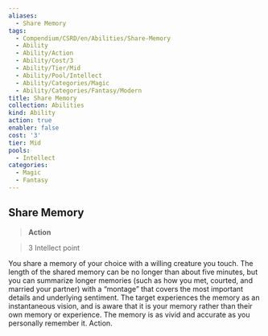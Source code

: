 ```yaml
---
aliases:
  - Share Memory
tags:
  - Compendium/CSRD/en/Abilities/Share-Memory
  - Ability
  - Ability/Action
  - Ability/Cost/3
  - Ability/Tier/Mid
  - Ability/Pool/Intellect
  - Ability/Categories/Magic
  - Ability/Categories/Fantasy/Modern
title: Share Memory
collection: Abilities
kind: Ability
action: true
enabler: false
cost: '3'
tier: Mid
pools:
  - Intellect
categories:
  - Magic
  - Fantasy
---
```

## Share Memory  
>**Action**    
>3 Intellect point  
  
You share a memory of your choice with a willing creature you touch. The length of the shared memory can be no longer than about five minutes, but you can summarize longer memories (such as how you met, courted, and married your partner) with a “montage” that covers the most important details and underlying sentiment. The target experiences the memory as an instantaneous vision, and is aware that it is your memory rather than their own memory or experience. The memory is as vivid and accurate as you personally remember it. Action.   
  
  
  
  
  
  
  
  

